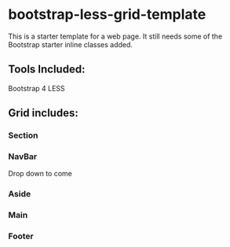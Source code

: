 # bootstrap-less-grid-template
This is a starter template for a web page. It still needs some of the Bootstrap starter inline classes added.
## Tools Included:
Bootstrap 4
LESS

## Grid includes:
### Section
### NavBar
  Drop down to come
### Aside
### Main
### Footer


